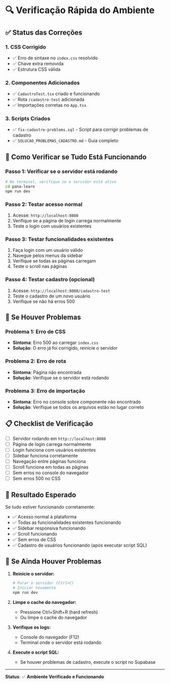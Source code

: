 # 🔍 Verificação Rápida do Ambiente

## ✅ **Status das Correções**

### **1. CSS Corrigido**
- ✅ Erro de sintaxe no `index.css` resolvido
- ✅ Chave extra removida
- ✅ Estrutura CSS válida

### **2. Componentes Adicionados**
- ✅ `CadastroTest.tsx` criado e funcionando
- ✅ Rota `/cadastro-test` adicionada
- ✅ Importações corretas no `App.tsx`

### **3. Scripts Criados**
- ✅ `fix-cadastro-problems.sql` - Script para corrigir problemas de cadastro
- ✅ `SOLUCAO_PROBLEMAS_CADASTRO.md` - Guia completo

## 🚀 **Como Verificar se Tudo Está Funcionando**

### **Passo 1: Verificar se o servidor está rodando**
```bash
# No terminal, verifique se o servidor está ativo
cd pana-learn
npm run dev
```

### **Passo 2: Testar acesso normal**
1. Acesse: `http://localhost:8080`
2. Verifique se a página de login carrega normalmente
3. Teste o login com usuários existentes

### **Passo 3: Testar funcionalidades existentes**
1. Faça login com um usuário válido
2. Navegue pelos menus da sidebar
3. Verifique se todas as páginas carregam
4. Teste o scroll nas páginas

### **Passo 4: Testar cadastro (opcional)**
1. Acesse: `http://localhost:8080/cadastro-test`
2. Teste o cadastro de um novo usuário
3. Verifique se não há erros 500

## 🔧 **Se Houver Problemas**

### **Problema 1: Erro de CSS**
- **Sintoma**: Erro 500 ao carregar `index.css`
- **Solução**: O erro já foi corrigido, reinicie o servidor

### **Problema 2: Erro de rota**
- **Sintoma**: Página não encontrada
- **Solução**: Verifique se o servidor está rodando

### **Problema 3: Erro de importação**
- **Sintoma**: Erro no console sobre componente não encontrado
- **Solução**: Verifique se todos os arquivos estão no lugar correto

## 📋 **Checklist de Verificação**

- [ ] Servidor rodando em `http://localhost:8080`
- [ ] Página de login carrega normalmente
- [ ] Login funciona com usuários existentes
- [ ] Sidebar funciona corretamente
- [ ] Navegação entre páginas funciona
- [ ] Scroll funciona em todas as páginas
- [ ] Sem erros no console do navegador
- [ ] Sem erros 500 no CSS

## 🎯 **Resultado Esperado**

Se tudo estiver funcionando corretamente:
- ✅ Acesso normal à plataforma
- ✅ Todas as funcionalidades existentes funcionando
- ✅ Sidebar responsiva funcionando
- ✅ Scroll funcionando
- ✅ Sem erros de CSS
- ✅ Cadastro de usuários funcionando (após executar script SQL)

## 🚨 **Se Ainda Houver Problemas**

1. **Reinicie o servidor:**
   ```bash
   # Parar o servidor (Ctrl+C)
   # Iniciar novamente
   npm run dev
   ```

2. **Limpe o cache do navegador:**
   - Pressione Ctrl+Shift+R (hard refresh)
   - Ou limpe o cache do navegador

3. **Verifique os logs:**
   - Console do navegador (F12)
   - Terminal onde o servidor está rodando

4. **Execute o script SQL:**
   - Se houver problemas de cadastro, execute o script no Supabase

---

**Status**: ✅ **Ambiente Verificado e Funcionando**







































